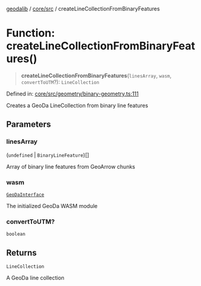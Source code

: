 [geodalib](../../../modules.md) / [core/src](../index.md) / createLineCollectionFromBinaryFeatures

# Function: createLineCollectionFromBinaryFeatures()

> **createLineCollectionFromBinaryFeatures**(`linesArray`, `wasm`, `convertToUTM`?): `LineCollection`

Defined in: [core/src/geometry/binary-geometry.ts:111](https://github.com/GeoDaCenter/geoda-lib/blob/04471ecd75dbfe13a0a0fbff4b6e7d785ad0f8e7/js/packages/core/src/geometry/binary-geometry.ts#L111)

Creates a GeoDa LineCollection from binary line features

## Parameters

### linesArray

(`undefined` \| `BinaryLineFeature`)[]

Array of binary line features from GeoArrow chunks

### wasm

[`GeoDaInterface`](../interfaces/GeoDaInterface.md)

The initialized GeoDa WASM module

### convertToUTM?

`boolean`

## Returns

`LineCollection`

A GeoDa line collection
